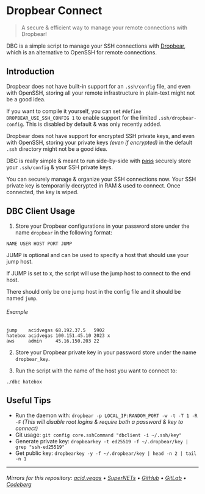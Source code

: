# Dropbear Connect
> A secure & efficient way to manage your remote connections with Dropbear!

DBC is a simple script to manage your SSH connections with [Dropbear](https://github.com/mkj/dropbear), which is an alternative to OpenSSH for remote connections.

## Introduction
Dropbear does not have built-in support for an `.ssh/config` file, and even with OpenSSH, storing all your remote infrastructure in plain-text might not be a good idea.

If you want to compile it yourself, you can set `#define DROPBEAR_USE_SSH_CONFIG 1` to enable support for the limited `.ssh/dropbear-config`. This is disabled by default & was only recently added.

Dropbear does not have support for encrypted SSH private keys, and even with OpenSSH, storing your private keys *(even if encrypted)* in the default `.ssh` directory might not be a good idea.

DBC is really simple & meant to run side-by-side with [pass](https://github.com/acidvegas/pass) securely store your `.ssh/config` & your SSH private keys.

You can securely manage & organize your SSH connections now. Your SSH private key is temporarily decrypted in RAM & used to connect. Once connected, the key is wiped.

## DBC Client Usage
1. Store your Dropbear configurations in your password store under the name `dropbear` in the following format:

```
NAME USER HOST PORT JUMP
```

JUMP is optional and can be used to specify a host that should use your jump host.

If JUMP is set to x, the script will use the jump host to connect to the end host.

There should only be one jump host in the config file and it should be named `jump`.

###### Example
```
jump    acidvegas 68.192.37.5   5902
hatebox acidvegas 100.151.45.10 2023 x
aws     admin     45.16.150.203 22
```

2. Store your Dropbear private key in your password store under the name `dropbear_key`.

3. Run the script with the name of the host you want to connect to:

```shell
./dbc hatebox
```

## Useful Tips
- Run the daemon with: `dropbear -p LOCAL_IP:RANDOM_PORT -w -t -T 1 -R -F` *(This will disable root logins & require both a password & key to connect)*
- Git usage: `git config core.sshCommand "dbclient -i ~/.ssh/key"`
- Generate private key: `dropbearkey -t ed25519 -f ~/.dropbear/key | grep "ssh-ed25519"`
- Get public key: `dropbearkey -y -f ~/.dropbear/key | head -n 2 | tail -n 1`

___

###### Mirrors for this repository: [acid.vegas](https://git.acid.vegas/dbc) • [SuperNETs](https://git.supernets.org/acidvegas/dbc) • [GitHub](https://github.com/acidvegas/dbc) • [GitLab](https://gitlab.com/acidvegas/dbc) • [Codeberg](https://codeberg.org/acidvegas/dbc)
